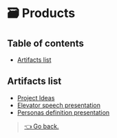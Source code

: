 # 🗃 Products

## Table of contents

- [Artifacts list](#products-list)

## Artifacts list

- [Project Ideas](https://alumnosuady-my.sharepoint.com/:p:/g/personal/a16001575_alumnos_uady_mx/EYsugYa2z91EhtvjDFAD8GUBd93rvOql5hk0tFS9fP8gvA)
- [Elevator speech presentation](https://alumnosuady-my.sharepoint.com/:p:/g/personal/a16001575_alumnos_uady_mx/EV6N7Ou3HKZChS_dn955c3wBtryxkeynbWK93aKsoYj4Xw)
- [Personas definition presentation](https://alumnosuady-my.sharepoint.com/:p:/g/personal/a16001575_alumnos_uady_mx/EadG4K9NfMRPnOIk8lr-jrUBfFYVGUsvsdEqMlHfE2mmTg?e=80EZIu)

> [👈 Go back.](./index.md)
